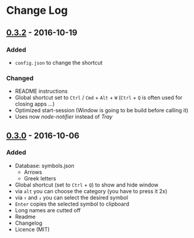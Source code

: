 # Change Log

## [0.3.2] - 2016-10-19
### Added
- `config.json` to change the shortcut

### Changed
- README instructions
- Global shortcut set to `Ctrl` / `Cmd` + `Alt` + `W`
  (`Ctrl` + `Q` is often used for closing apps ...)
- Optimized start-session
  (Window is going to be build before calling it)
- Uses now *node-notifier* instead of *Tray*

## [0.3.0] - 2016-10-06
### Added
- Database: symbols.json
  - Arrows
  - Greek letters
- Global shortcut (set to `Ctrl` + `Q`) to show and hide window
- via `alt` you can choose the category (you have to press it 2x)
- via `↑` and `↓` you can select the desired symbol
- `Enter` copies the selected symbol to clipboard
- Long names are cutted off
- Readme
- Changelog
- Licence (MIT)

[Unreleased]: https://github.com/Leun4m/symbsearch/compare/v0.3.2...HEAD
[0.3.2]: https://github.com/Leun4m/symbsearch/tree/v0.3.2
[0.3.0]: https://github.com/Leun4m/symbsearch/tree/v0.3.0
